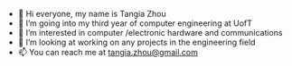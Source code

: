 - 👋 Hi everyone, my name is Tangia Zhou
- 🌱 I’m going into my third year of computer engineering at UofT
- 👀 I’m interested in computer /electronic hardware and communications
- 💞️ I’m looking at working on any projects in the engineering field
- 📫 You can reach me at tangia.zhou@gmail.com

<!---
tangiazhou/tangiazhou is a ✨ special ✨ repository because its `README.md` (this file) appears on your GitHub profile.
You can click the Preview link to take a look at your changes.
--->
